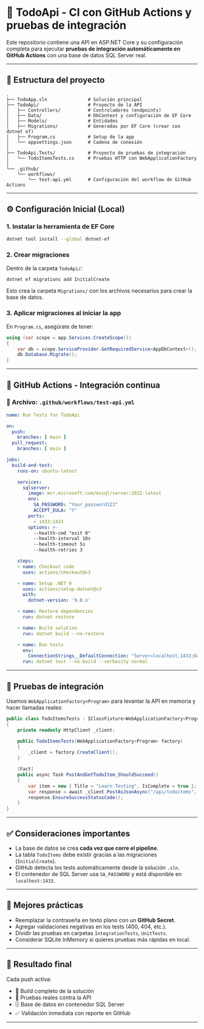 
# 🧪 TodoApi - CI con GitHub Actions y pruebas de integración

Este repositorio contiene una API en ASP.NET Core y su configuración completa para ejecutar **pruebas de integración automáticamente en GitHub Actions** con una base de datos SQL Server real.

---

## 📁 Estructura del proyecto

```
.
├── TodoApp.sln               # Solución principal
├── TodoApi/                  # Proyecto de la API
│   ├── Controllers/          # Controladores (endpoints)
│   ├── Data/                 # DbContext y configuración de EF Core
│   ├── Models/               # Entidades
│   ├── Migrations/           # Generadas por EF Core (crear con dotnet ef)
│   ├── Program.cs            # Setup de la app
│   └── appsettings.json      # Cadena de conexión
│
├── TodoApi.Tests/            # Proyecto de pruebas de integración
│   └── TodoItemsTests.cs     # Pruebas HTTP con WebApplicationFactory
│
└── .github/
    └── workflows/
        └── test-api.yml      # Configuración del workflow de GitHub Actions
```

---

## ⚙️ Configuración Inicial (Local)

### 1. Instalar la herramienta de EF Core
```bash
dotnet tool install --global dotnet-ef
```

### 2. Crear migraciones
Dentro de la carpeta `TodoApi/`:

```bash
dotnet ef migrations add InitialCreate
```

Esto crea la carpeta `Migrations/` con los archivos necesarios para crear la base de datos.

### 3. Aplicar migraciones al iniciar la app

En `Program.cs`, asegúrate de tener:
```csharp
using (var scope = app.Services.CreateScope())
{
    var db = scope.ServiceProvider.GetRequiredService<AppDbContext>();
    db.Database.Migrate();
}
```

---

## 🤖 GitHub Actions - Integración continua

### 🔹 Archivo: `.github/workflows/test-api.yml`

```yaml
name: Run Tests for TodoApi

on:
  push:
    branches: [ main ]
  pull_request:
    branches: [ main ]

jobs:
  build-and-test:
    runs-on: ubuntu-latest

    services:
      sqlserver:
        image: mcr.microsoft.com/mssql/server:2022-latest
        env:
          SA_PASSWORD: "Your_password123"
          ACCEPT_EULA: "Y"
        ports:
          - 1433:1433
        options: >-
          --health-cmd "exit 0"
          --health-interval 10s
          --health-timeout 5s
          --health-retries 3

    steps:
    - name: Checkout code
      uses: actions/checkout@v3

    - name: Setup .NET 9
      uses: actions/setup-dotnet@v3
      with:
        dotnet-version: '9.0.x'

    - name: Restore dependencies
      run: dotnet restore

    - name: Build solution
      run: dotnet build --no-restore

    - name: Run tests
      env:
        ConnectionStrings__DefaultConnection: "Server=localhost,1433;Database=TodoDb;User Id=sa;Password=Your_password123;TrustServerCertificate=True;"
      run: dotnet test --no-build --verbosity normal
```

---

## 🧪 Pruebas de integración

Usamos `WebApplicationFactory<Program>` para levantar la API en memoria y hacer llamadas reales:

```csharp
public class TodoItemsTests : IClassFixture<WebApplicationFactory<Program>>
{
    private readonly HttpClient _client;

    public TodoItemsTests(WebApplicationFactory<Program> factory)
    {
        _client = factory.CreateClient();
    }

    [Fact]
    public async Task PostAndGetTodoItem_ShouldSucceed()
    {
        var item = new { Title = "Learn Testing", IsComplete = true };
        var response = await _client.PostAsJsonAsync("/api/todoitems", item);
        response.EnsureSuccessStatusCode();
    }
}
```

---

## ✅ Consideraciones importantes

- La base de datos se crea **cada vez que corre el pipeline**.
- La tabla `TodoItems` debe existir gracias a las migraciones (`InitialCreate`).
- GitHub detecta los tests automáticamente desde la solución `.sln`.
- El contenedor de SQL Server usa `SA_PASSWORD` y está disponible en `localhost:1433`.

---

## 🔐 Mejores prácticas

- Reemplazar la contraseña en texto plano con un **GitHub Secret**.
- Agregar validaciones negativas en los tests (400, 404, etc.).
- Dividir las pruebas en carpetas `IntegrationTests`, `UnitTests`.
- Considerar SQLite InMemory si quieres pruebas más rápidas en local.

---

## 🎯 Resultado final

Cada push activa:

- 🧱 Build completo de la solución
- 🧪 Pruebas reales contra la API
- 🗄 Base de datos en contenedor SQL Server
- ✅ Validación inmediata con reporte en GitHub

---

